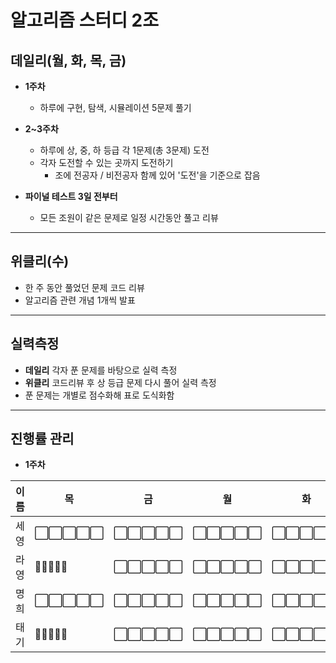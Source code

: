 # 알고리즘 스터디 2조
## 데일리(월, 화, 목, 금)
- **1주차**
  - 하루에 구현, 탐색, 시뮬레이션 5문제 풀기  
  
- **2~3주차**
  - 하루에 상, 중, 하 등급 각 1문제(총 3문제) 도전
  - 각자 도전할 수 있는 곳까지 도전하기
    - 조에 전공자 / 비전공자 함께 있어 '도전'을 기준으로 잡음  
- **파이널 테스트 3일 전부터**
  - 모든 조원이 같은 문제로 일정 시간동안 풀고 리뷰
---
## 위클리(수)
- 한 주 동안 풀었던 문제 코드 리뷰
- 알고리즘 관련 개념 1개씩 발표
---
## 실력측정
- **데일리** 각자 푼 문제를 바탕으로 실력 측정
- **위클리** 코드리뷰 후 상 등급 문제 다시 풀어 실력 측정
- 푼 문제는 개별로 점수화해 표로 도식화함
---
## 진행률 관리
- **1주차**   

| 이름 | 목                                                                                   | 금                                                                                   | 월                                                                                   | 화                                                                                   | 수                                                                                   |
|------|--------------------------------------------------------------------------------------|--------------------------------------------------------------------------------------|--------------------------------------------------------------------------------------|--------------------------------------------------------------------------------------|--------------------------------------------------------------------------------------|
| 세영 |:white_large_square::white_large_square::white_large_square::white_large_square::white_large_square: | :white_large_square::white_large_square::white_large_square::white_large_square::white_large_square: | :white_large_square::white_large_square::white_large_square::white_large_square::white_large_square: | :white_large_square::white_large_square::white_large_square::white_large_square::white_large_square: | :white_large_square::white_large_square::white_large_square::white_large_square::white_large_square: |
| 라영 |:white_square_button::white_square_button::white_square_button::white_square_button::white_square_button: | :white_large_square::white_large_square::white_large_square::white_large_square::white_large_square: | :white_large_square::white_large_square::white_large_square::white_large_square::white_large_square: | :white_large_square::white_large_square::white_large_square::white_large_square::white_large_square: | :white_large_square::white_large_square::white_large_square::white_large_square::white_large_square: |
| 명희 |:white_large_square::white_large_square::white_large_square::white_large_square::white_large_square: | :white_large_square::white_large_square::white_large_square::white_large_square::white_large_square: | :white_large_square::white_large_square::white_large_square::white_large_square::white_large_square: | :white_large_square::white_large_square::white_large_square::white_large_square::white_large_square: | :white_large_square::white_large_square::white_large_square::white_large_square::white_large_square: |
| 태기 |:white_square_button::white_square_button::white_square_button::white_square_button::white_square_button: | :white_large_square::white_large_square::white_large_square::white_large_square::white_large_square: | :white_large_square::white_large_square::white_large_square::white_large_square::white_large_square: | :white_large_square::white_large_square::white_large_square::white_large_square::white_large_square: | :white_large_square::white_large_square::white_large_square::white_large_square::white_large_square: |
